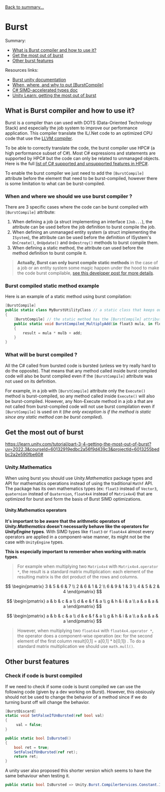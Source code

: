[Back to summary...](../)

# Burst

Summary:
- [What is Burst compiler and how to use it?](#what-is-burst-compiler-and-how-to-use-it)
- [Get the most out of burst](#get-the-most-out-of-burst)
- [Other burst features](#other-burst-features)

Resources links:
- [Burst unity documentation](https://docs.unity3d.com/Packages/com.unity.burst@1.8/manual/index.html)
- [When, where, and why to put [BurstCompile]](https://discussions.unity.com/t/when-where-and-why-to-put-burstcompile-with-mild-under-the-hood-explanation/896228)
- [C# SIMD-accelerated types doc](https://learn.microsoft.com/en-us/dotnet/standard/simd)
- [Unity Learn: getting the most out of burst](https://learn.unity.com/tutorial/part-3-4-getting-the-most-out-of-burst?uv=2022.3&courseId=60132919edbc2a56f9d439c3&projectId=6013255bedbc2a2e590fbe60#)

## What is Burst compiler and how to use it?

Burst is a compiler than can used with DOTS (Data-Oriented Technology Stack) and especially the job system to improve our performance application. This compiler translate the IL/.Net code to an optimized CPU code that use the [LLVM compiler](https://llvm.org/).

To be able to correctly translate the code, the burst compiler use HPC# (a high performance subset of C#). Most C# expressions and statements are supported by HPC# but the code can only be related to unmanaged objects. Here is the full [list of C# supported and unsupported features in HPC#](https://docs.unity3d.com/Packages/com.unity.burst@1.8/manual/csharp-hpc-overview.html).

To enable the burst compiler we just need to add the `[BurstCompile]` attribute before the element that need to be burst-compiled, however there is some limitation to what can be burst-compiled.

### When and where we should we use burst compiler ?

There are 3 specific cases where the code can be burst compiled with `[BurstCompile]` attribute:

1. When defining a job (a struct implementing an interface `IJob...`), the attribute can be used before the job definition to burst compile the job.
2. When defining an unmanaged entity system (a struct implementing the `ISystem`), the attribute can be used before the definition of ISystem's `OnCreate()`, `OnUpdate()` and `OnDestroy()` methods to burst compile them.
3. When defining a static method, the attribute can used before the method definition to burst compile it.

> **Actually, Burst can only burst compile static methods** in the case of a job or an entity system some magic happen under the hood to make the code burst compilable, [see this developer post for more details](https://discussions.unity.com/t/when-where-and-why-to-put-burstcompile-with-mild-under-the-hood-explanation/896228).

### Burst compiled static method example

Here is an example of a static method using burst compilation:

```c#
[BurstCompile]
public static class MyBurstUtilityClass // a static class that keeps our burst-compiled static method the class must also have the [BurstCompile] attribute
{
    [BurstCompile] // the static method has the [BurstCompile] attribute. Since we use structs, they are passed as reference with in keyword
    public static void BurstCompiled_MultiplyAdd(in float3 mula, in float3 mulb, in float3 add, out float3 result)
    {
        result = mula * mulb + add;
    }
}
```

### What will be burst compiled ?

All the C# called from bursted code is bursted (unless we try really hard to do the opposite). That means that any method called inside burst compiled code will also be burst compiled even if the `[BurstCompile]` attribute was not used on its definition.

For example, in a job with `[BurstCompile]` attribute only the `Execute()` method is burst-compiled, so any method called inside `Execute()` will also be burst-compiled. However, any Non-Execute method in a job a that are not called from burst-compiled code will not use burst compilation even if `[BurstCompile]` is used on it (*the only exception is if the method is static since any static method can be burst compiled*).

## Get the most out of burst

https://learn.unity.com/tutorial/part-3-4-getting-the-most-out-of-burst?uv=2022.3&courseId=60132919edbc2a56f9d439c3&projectId=6013255bedbc2a2e590fbe60#

### Unity.Mathematics

When using burst you should use *Unity.Mathematics* package types and API for mathematics operations instead of using the traditional `Mathf` API. The package has its own mathematics types (ex: `float3` instead of `Vector3`, `quaternion` instead of `Quaternion`, `float4x4` instead of `Matrix4x4`) that are optimized for burst and form the basis of Burst SIMD optimizations.

#### Unity.Mathematics operators

**It's important to be aware that the arithmetic operators of *Unity.Mathematics* doesn't necessarily behave like the operators for *UnityEngine* types**. With SIMD types like `float3` or `float4x4` almost every operators are applied in a component-wise manner, its might not be the case with `UnityEngine` types.

**This is especially important to remember when working with matrix types**.
 
>For example when multiplying two `Matrix4x4` with `Matrix4x4.operator *`, the result is a standard matrix multiplication: each element of the resulting matrix is the dot product of the rows and columns.

$$
\begin{pmatrix}
  3 & 5 & 6 & 7 \\
  2 & 6 & 1 & 2 \\
  6 & 9 & 1 & 3 \\
  4 & 5 & 2 & 4
\end{pmatrix}
$$

$$
\begin{pmatrix}
  a & b & c & a \\
  d & e & f & a \\
  g & h & i & a \\
  a & a & a & a
\end{pmatrix}
$$

$$
\begin{pmatrix}
  a & b & c & a \\
  d & e & f & a \\
  g & h & i & a \\
  a & a & a & a
\end{pmatrix}
$$

>However, when multiplying two `float4x4` with `float4x4.operator *`, the operator does a component-wise operation (ex: for the second element of the first column result[0,1] = a[0,1] * b[0,1]) . To do a standard matrix multiplication we should use `math.mull()`.



## Other burst features

### Check if code is burst compiled

If we need to check if some code is burst compiled we can use the following code (given by a dev working on Burst). However, this obsiously should not be used to change the behavior of a method since if we do turning burst off will change the behavior.

```C#
[BurstDiscard]
static void SetFalseIfUnBursted(ref bool val)
{
     val = false;
}

public static bool IsBursted()
{
    bool ret = true;
    SetFalseIfUnBursted(ref ret);
    return ret;
}
```

A unity user also proposed this shorter version which seems to have the same behaviour when testing it.

```c#
public static bool IsBursted => Unity.Burst.CompilerServices.Constant.IsConstantExpression(1);
```